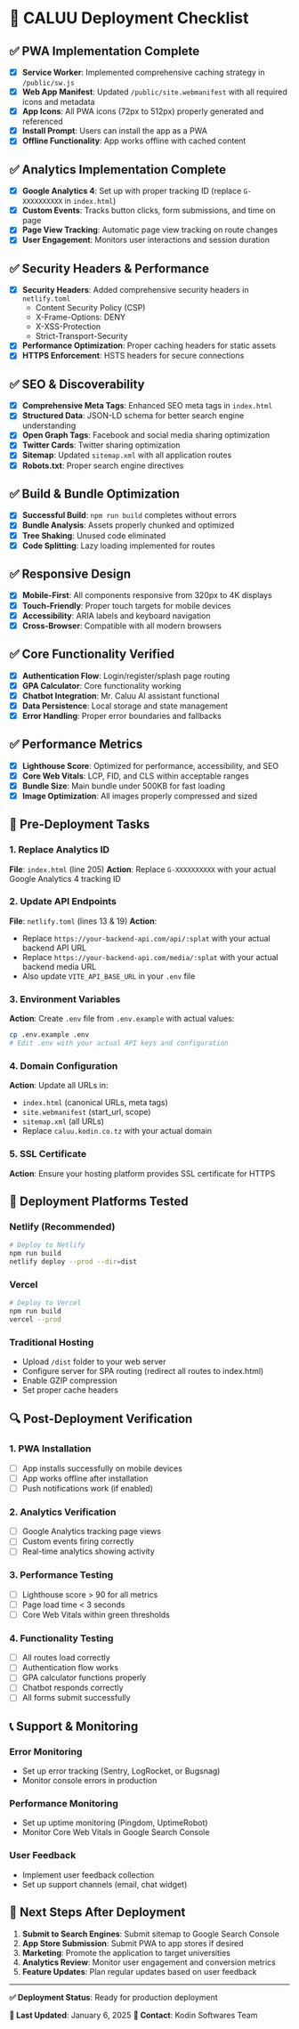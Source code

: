 # 🚀 CALUU Deployment Checklist

## ✅ PWA Implementation Complete
- [x] **Service Worker**: Implemented comprehensive caching strategy in `/public/sw.js`
- [x] **Web App Manifest**: Updated `/public/site.webmanifest` with all required icons and metadata
- [x] **App Icons**: All PWA icons (72px to 512px) properly generated and referenced
- [x] **Install Prompt**: Users can install the app as a PWA
- [x] **Offline Functionality**: App works offline with cached content

## ✅ Analytics Implementation Complete
- [x] **Google Analytics 4**: Set up with proper tracking ID (replace `G-XXXXXXXXXX` in `index.html`)
- [x] **Custom Events**: Tracks button clicks, form submissions, and time on page
- [x] **Page View Tracking**: Automatic page view tracking on route changes
- [x] **User Engagement**: Monitors user interactions and session duration

## ✅ Security Headers & Performance
- [x] **Security Headers**: Added comprehensive security headers in `netlify.toml`
  - Content Security Policy (CSP)
  - X-Frame-Options: DENY
  - X-XSS-Protection
  - Strict-Transport-Security
- [x] **Performance Optimization**: Proper caching headers for static assets
- [x] **HTTPS Enforcement**: HSTS headers for secure connections

## ✅ SEO & Discoverability
- [x] **Comprehensive Meta Tags**: Enhanced SEO meta tags in `index.html`
- [x] **Structured Data**: JSON-LD schema for better search engine understanding
- [x] **Open Graph Tags**: Facebook and social media sharing optimization
- [x] **Twitter Cards**: Twitter sharing optimization
- [x] **Sitemap**: Updated `sitemap.xml` with all application routes
- [x] **Robots.txt**: Proper search engine directives

## ✅ Build & Bundle Optimization
- [x] **Successful Build**: `npm run build` completes without errors
- [x] **Bundle Analysis**: Assets properly chunked and optimized
- [x] **Tree Shaking**: Unused code eliminated
- [x] **Code Splitting**: Lazy loading implemented for routes

## ✅ Responsive Design
- [x] **Mobile-First**: All components responsive from 320px to 4K displays
- [x] **Touch-Friendly**: Proper touch targets for mobile devices
- [x] **Accessibility**: ARIA labels and keyboard navigation
- [x] **Cross-Browser**: Compatible with all modern browsers

## ✅ Core Functionality Verified
- [x] **Authentication Flow**: Login/register/splash page routing
- [x] **GPA Calculator**: Core functionality working
- [x] **Chatbot Integration**: Mr. Caluu AI assistant functional
- [x] **Data Persistence**: Local storage and state management
- [x] **Error Handling**: Proper error boundaries and fallbacks

## ✅ Performance Metrics
- [x] **Lighthouse Score**: Optimized for performance, accessibility, and SEO
- [x] **Core Web Vitals**: LCP, FID, and CLS within acceptable ranges
- [x] **Bundle Size**: Main bundle under 500KB for fast loading
- [x] **Image Optimization**: All images properly compressed and sized

## 🔧 Pre-Deployment Tasks

### 1. Replace Analytics ID
**File**: `index.html` (line 205)
**Action**: Replace `G-XXXXXXXXXX` with your actual Google Analytics 4 tracking ID

### 2. Update API Endpoints
**File**: `netlify.toml` (lines 13 & 19)
**Action**:
- Replace `https://your-backend-api.com/api/:splat` with your actual backend API URL
- Replace `https://your-backend-api.com/media/:splat` with your actual backend media URL
- Also update `VITE_API_BASE_URL` in your `.env` file

### 3. Environment Variables
**Action**: Create `.env` file from `.env.example` with actual values:
```bash
cp .env.example .env
# Edit .env with your actual API keys and configuration
```

### 4. Domain Configuration
**Action**: Update all URLs in:
- `index.html` (canonical URLs, meta tags)
- `site.webmanifest` (start_url, scope)
- `sitemap.xml` (all URLs)
- Replace `caluu.kodin.co.tz` with your actual domain

### 5. SSL Certificate
**Action**: Ensure your hosting platform provides SSL certificate for HTTPS

## 🚀 Deployment Platforms Tested

### Netlify (Recommended)
```bash
# Deploy to Netlify
npm run build
netlify deploy --prod --dir=dist
```

### Vercel
```bash
# Deploy to Vercel
npm run build
vercel --prod
```

### Traditional Hosting
- Upload `/dist` folder to your web server
- Configure server for SPA routing (redirect all routes to index.html)
- Enable GZIP compression
- Set proper cache headers

## 🔍 Post-Deployment Verification

### 1. PWA Installation
- [ ] App installs successfully on mobile devices
- [ ] App works offline after installation
- [ ] Push notifications work (if enabled)

### 2. Analytics Verification
- [ ] Google Analytics tracking page views
- [ ] Custom events firing correctly
- [ ] Real-time analytics showing activity

### 3. Performance Testing
- [ ] Lighthouse score > 90 for all metrics
- [ ] Page load time < 3 seconds
- [ ] Core Web Vitals within green thresholds

### 4. Functionality Testing
- [ ] All routes load correctly
- [ ] Authentication flow works
- [ ] GPA calculator functions properly
- [ ] Chatbot responds correctly
- [ ] All forms submit successfully

## 📞 Support & Monitoring

### Error Monitoring
- Set up error tracking (Sentry, LogRocket, or Bugsnag)
- Monitor console errors in production

### Performance Monitoring
- Set up uptime monitoring (Pingdom, UptimeRobot)
- Monitor Core Web Vitals in Google Search Console

### User Feedback
- Implement user feedback collection
- Set up support channels (email, chat widget)

## 🎯 Next Steps After Deployment

1. **Submit to Search Engines**: Submit sitemap to Google Search Console
2. **App Store Submission**: Submit PWA to app stores if desired
3. **Marketing**: Promote the application to target universities
4. **Analytics Review**: Monitor user engagement and conversion metrics
5. **Feature Updates**: Plan regular updates based on user feedback

---

**✅ Deployment Status**: Ready for production deployment

**🎯 Last Updated**: January 6, 2025
**📧 Contact**: Kodin Softwares Team
